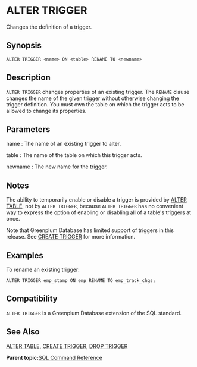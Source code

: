 # ALTER TRIGGER 

Changes the definition of a trigger.

## Synopsis 

``` {#sql_command_synopsis}
ALTER TRIGGER <name> ON <table> RENAME TO <newname>
```

## Description 

`ALTER TRIGGER` changes properties of an existing trigger. The `RENAME` clause changes the name of the given trigger without otherwise changing the trigger definition. You must own the table on which the trigger acts to be allowed to change its properties.

## Parameters 

name
:   The name of an existing trigger to alter.

table
:   The name of the table on which this trigger acts.

newname
:   The new name for the trigger.

## Notes 

The ability to temporarily enable or disable a trigger is provided by [ALTER TABLE](ALTER_TABLE.html), not by `ALTER TRIGGER`, because `ALTER TRIGGER` has no convenient way to express the option of enabling or disabling all of a table's triggers at once.

Note that Greenplum Database has limited support of triggers in this release. See [CREATE TRIGGER](CREATE_TRIGGER.html) for more information.

## Examples 

To rename an existing trigger:

```
ALTER TRIGGER emp_stamp ON emp RENAME TO emp_track_chgs;
```

## Compatibility 

`ALTER TRIGGER` is a Greenplum Database extension of the SQL standard.

## See Also 

[ALTER TABLE](ALTER_TABLE.html), [CREATE TRIGGER](CREATE_TRIGGER.html), [DROP TRIGGER](DROP_TRIGGER.html)

**Parent topic:**[SQL Command Reference](../sql_commands/sql_ref.html)

